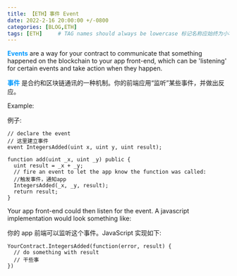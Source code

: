 ```yaml
---
title: 【ETH】事件 Event
date: 2022-2-16 20:00:00 +/-0800
categories: [BLOG,ETH]
tags: [ETH]     # TAG names should always be lowercase 标记名称应始终为小写
---
```


<!---

<font color="#800080"><b> 私有 </b></font>
<b><font color="#0099ff">结构体类型</font></b>
> **

--->

<b><font color="#0099ff">Events</font></b> are a way for your contract to communicate that something happened on the blockchain to your app front-end, which can be 'listening' for certain events and take action when they happen.


<b><font color="#0099ff">事件</font></b> 是合约和区块链通讯的一种机制。你的前端应用“监听”某些事件，并做出反应。

Example:

例子:

```solidity
// declare the event
// 这里建立事件
event IntegersAdded(uint x, uint y, uint result);

function add(uint _x, uint _y) public {
  uint result = _x + _y;
  // fire an event to let the app know the function was called:
  //触发事件，通知app
  IntegersAdded(_x, _y, result);
  return result;
}
```

Your app front-end could then listen for the event. A javascript implementation would look something like:

你的 app 前端可以监听这个事件。JavaScript 实现如下:

```solidity
YourContract.IntegersAdded(function(error, result) {
  // do something with result
  // 干些事
})
```
